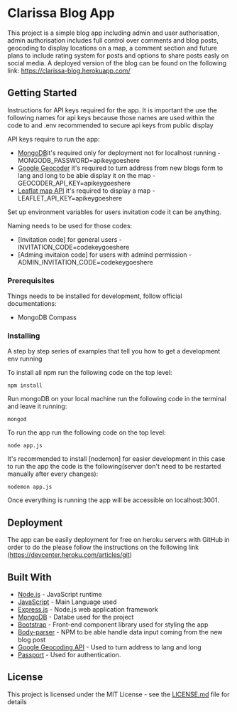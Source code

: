 # Clarissa Blog App

This project is a simple blog app including admin and user authorisation, admin authorisation includes full control over comments and blog posts, geocoding to display locations on a map, a comment section and future plans to include rating system for posts and options to share posts easly on social media. A deployed version of the blog can be found on the following link: https://clarissa-blog.herokuapp.com/

## Getting Started

Instructions for API keys required for the app. It is important the use the following names for api keys because those names are used within the code to and .env recommended to secure api keys from public display

API keys require to run the app:

* [MongoDB](https://cloud.mongodb.com/)it's required only for deployment not for localhost running - MONGODB_PASSWORD=apikeygoeshere
* [Google Geocoder](https://console.cloud.google.com/) it's required to turn address from new blogs form to lang and long to be able display it on the map - GEOCODER_API_KEY=apikeygoeshere
* [Leaflat map API](https://leafletjs.com/) it's required to display a map - LEAFLET_API_KEY=apikeygoeshere

Set up environment variables for users invitation code it can be anything.

Naming needs to be used for those codes:

* [Invitation code] for general users - INVITATION_CODE=codekeygoeshere
* [Adming invitaion code] for users with admind permission - ADMIN_INVITATION_CODE=codekeygoeshere

### Prerequisites

Things needs to be installed for development, follow official documentations:

* MongoDB Compass

### Installing

A step by step series of examples that tell you how to get a development env running

To install all npm run the following code on the top level:

```
npm install
```

Run mongoDB on your local machine run the following code in the terminal and leave it running:

```
mongod
```

To run the app run the following code on the top level:

```
node app.js
```

It's recommended to install [nodemon] for easier development in this case to run the app the code is the following(server don't need to be restarted manually after every changes):

```
nodemon app.js
```


Once everything is running the app will be accessible on localhost:3001.

## Deployment

The app can be easily deployment for free on heroku servers with GitHub in order to do the please follow the instructions on the following link (https://devcenter.heroku.com/articles/git)

## Built With

* [Node.js](https://nodejs.org/en/) - JavaScript runtime
* [JavaScript](https://www.javascript.com/) - Main Language used
* [Express.js](https://expressjs.com/) - Node.js web application framework
* [MongoDB](https://www.mongodb.com/) - Databe used for the project
* [Bootstrap](https://getbootstrap.com/) - Front-end component library used for styling the app
* [Body-parser](https://www.npmjs.com/package/body-parser) - NPM to be able handle data input coming from the new blog post
* [Google Geocoding API](https://console.cloud.google.com/) - Used to turn address to lang and long
* [Passport](https://www.npmjs.com/package/passport) - Used for authentication.

## License

This project is licensed under the MIT License - see the [LICENSE.md](LICENSE.md) file for details
